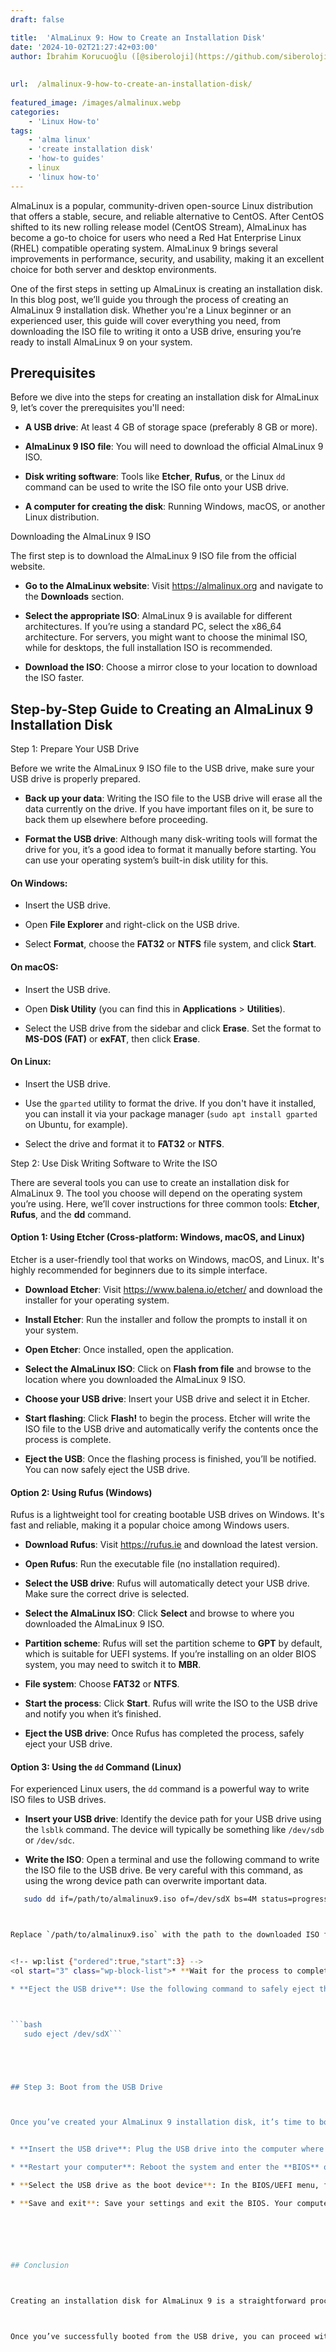 ```yaml
---
draft: false

title:  'AlmaLinux 9: How to Create an Installation Disk'
date: '2024-10-02T21:27:42+03:00'
author: İbrahim Korucuoğlu ([@siberoloji](https://github.com/siberoloji))
 
 
url:  /almalinux-9-how-to-create-an-installation-disk/
 
featured_image: /images/almalinux.webp
categories:
    - 'Linux How-to'
tags:
    - 'alma linux'
    - 'create installation disk'
    - 'how-to guides'
    - linux
    - 'linux how-to'
---
```



AlmaLinux is a popular, community-driven open-source Linux distribution that offers a stable, secure, and reliable alternative to CentOS. After CentOS shifted to its new rolling release model (CentOS Stream), AlmaLinux has become a go-to choice for users who need a Red Hat Enterprise Linux (RHEL) compatible operating system. AlmaLinux 9 brings several improvements in performance, security, and usability, making it an excellent choice for both server and desktop environments.



One of the first steps in setting up AlmaLinux is creating an installation disk. In this blog post, we’ll guide you through the process of creating an AlmaLinux 9 installation disk. Whether you're a Linux beginner or an experienced user, this guide will cover everything you need, from downloading the ISO file to writing it onto a USB drive, ensuring you’re ready to install AlmaLinux 9 on your system.





## Prerequisites



Before we dive into the steps for creating an installation disk for AlmaLinux 9, let’s cover the prerequisites you'll need:


* **A USB drive**: At least 4 GB of storage space (preferably 8 GB or more).

* **AlmaLinux 9 ISO file**: You will need to download the official AlmaLinux 9 ISO.

* **Disk writing software**: Tools like **Etcher**, **Rufus**, or the Linux `dd` command can be used to write the ISO file onto your USB drive.

* **A computer for creating the disk**: Running Windows, macOS, or another Linux distribution.




Downloading the AlmaLinux 9 ISO



The first step is to download the AlmaLinux 9 ISO file from the official website.


* **Go to the AlmaLinux website**: Visit <a href="https://almalinux.org">https://almalinux.org</a> and navigate to the **Downloads** section.

* **Select the appropriate ISO**: AlmaLinux 9 is available for different architectures. If you’re using a standard PC, select the x86_64 architecture. For servers, you might want to choose the minimal ISO, while for desktops, the full installation ISO is recommended.

* **Download the ISO**: Choose a mirror close to your location to download the ISO faster.






## Step-by-Step Guide to Creating an AlmaLinux 9 Installation Disk



Step 1: Prepare Your USB Drive



Before we write the AlmaLinux 9 ISO file to the USB drive, make sure your USB drive is properly prepared.


* **Back up your data**: Writing the ISO file to the USB drive will erase all the data currently on the drive. If you have important files on it, be sure to back them up elsewhere before proceeding.

* **Format the USB drive**: Although many disk-writing tools will format the drive for you, it’s a good idea to format it manually before starting. You can use your operating system’s built-in disk utility for this.



#### On Windows:


* Insert the USB drive.

* Open **File Explorer** and right-click on the USB drive.

* Select **Format**, choose the **FAT32** or **NTFS** file system, and click **Start**.



#### On macOS:


* Insert the USB drive.

* Open **Disk Utility** (you can find this in **Applications** &gt; **Utilities**).

* Select the USB drive from the sidebar and click **Erase**. Set the format to **MS-DOS (FAT)** or **exFAT**, then click **Erase**.



#### On Linux:


* Insert the USB drive.

* Use the `gparted` utility to format the drive. If you don't have it installed, you can install it via your package manager (`sudo apt install gparted` on Ubuntu, for example).

* Select the drive and format it to **FAT32** or **NTFS**.




Step 2: Use Disk Writing Software to Write the ISO



There are several tools you can use to create an installation disk for AlmaLinux 9. The tool you choose will depend on the operating system you’re using. Here, we’ll cover instructions for three common tools: **Etcher**, **Rufus**, and the **dd** command.




#### Option 1: Using Etcher (Cross-platform: Windows, macOS, and Linux)



Etcher is a user-friendly tool that works on Windows, macOS, and Linux. It's highly recommended for beginners due to its simple interface.


* **Download Etcher**: Visit <a href="https://www.balena.io/etcher/">https://www.balena.io/etcher/</a> and download the installer for your operating system.

* **Install Etcher**: Run the installer and follow the prompts to install it on your system.

* **Open Etcher**: Once installed, open the application.

* **Select the AlmaLinux ISO**: Click on **Flash from file** and browse to the location where you downloaded the AlmaLinux 9 ISO.

* **Choose your USB drive**: Insert your USB drive and select it in Etcher.

* **Start flashing**: Click **Flash!** to begin the process. Etcher will write the ISO file to the USB drive and automatically verify the contents once the process is complete.

* **Eject the USB**: Once the flashing process is finished, you’ll be notified. You can now safely eject the USB drive.





#### Option 2: Using Rufus (Windows)



Rufus is a lightweight tool for creating bootable USB drives on Windows. It's fast and reliable, making it a popular choice among Windows users.


* **Download Rufus**: Visit <a href="https://rufus.ie">https://rufus.ie</a> and download the latest version.

* **Open Rufus**: Run the executable file (no installation required).

* **Select the USB drive**: Rufus will automatically detect your USB drive. Make sure the correct drive is selected.

* **Select the AlmaLinux ISO**: Click **Select** and browse to where you downloaded the AlmaLinux 9 ISO.

* **Partition scheme**: Rufus will set the partition scheme to **GPT** by default, which is suitable for UEFI systems. If you’re installing on an older BIOS system, you may need to switch it to **MBR**.

* **File system**: Choose **FAT32** or **NTFS**.

* **Start the process**: Click **Start**. Rufus will write the ISO to the USB drive and notify you when it’s finished.

* **Eject the USB drive**: Once Rufus has completed the process, safely eject your USB drive.





#### Option 3: Using the `dd` Command (Linux)



For experienced Linux users, the `dd` command is a powerful way to write ISO files to USB drives.


* **Insert your USB drive**: Identify the device path for your USB drive using the `lsblk` command. The device will typically be something like `/dev/sdb` or `/dev/sdc`.

* **Write the ISO**: Open a terminal and use the following command to write the ISO file to the USB drive. Be very careful with this command, as using the wrong device path can overwrite important data.



```bash
   sudo dd if=/path/to/almalinux9.iso of=/dev/sdX bs=4M status=progress &amp;&amp; sync```



Replace `/path/to/almalinux9.iso` with the path to the downloaded ISO file, and `/dev/sdX` with the device path for your USB drive.


<!-- wp:list {"ordered":true,"start":3} -->
<ol start="3" class="wp-block-list">* **Wait for the process to complete**: The `dd` command will take some time to complete, and there won't be much visual feedback. Once it finishes, you’ll see a message indicating the number of bytes written.

* **Eject the USB drive**: Use the following command to safely eject the USB drive:



```bash
   sudo eject /dev/sdX```





## Step 3: Boot from the USB Drive



Once you’ve created your AlmaLinux 9 installation disk, it’s time to boot from it and begin the installation process.


* **Insert the USB drive**: Plug the USB drive into the computer where you want to install AlmaLinux 9.

* **Restart your computer**: Reboot the system and enter the **BIOS** or **UEFI** settings by pressing a key like `F2`, `F10`, or `Delete` during startup (the specific key depends on your computer's manufacturer).

* **Select the USB drive as the boot device**: In the BIOS/UEFI menu, find the **Boot Order** or **Boot Device** settings and select the USB drive as the first boot option.

* **Save and exit**: Save your settings and exit the BIOS. Your computer will now boot from the USB drive and begin the AlmaLinux 9 installation process.






## Conclusion



Creating an installation disk for AlmaLinux 9 is a straightforward process, whether you’re using Windows, macOS, or Linux. With the right tools and a few steps, you’ll have a bootable USB drive ready to install AlmaLinux 9 on your system. This powerful, enterprise-ready Linux distribution offers a robust solution for users and organizations seeking a stable, RHEL-compatible environment.



Once you’ve successfully booted from the USB drive, you can proceed with the installation and enjoy the many features and benefits AlmaLinux 9 has to offer. Whether you're setting up a server, desktop, or virtual machine, AlmaLinux 9 provides a secure and reliable operating system that’s well-suited for a wide range of use cases.
